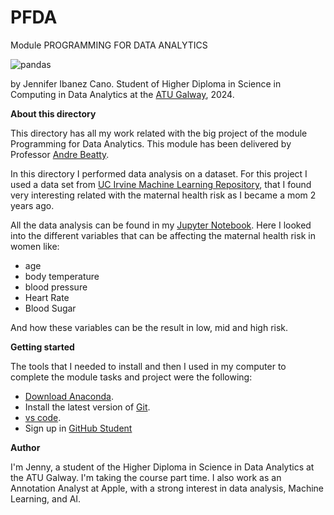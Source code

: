 # PFDA
Module PROGRAMMING FOR DATA ANALYTICS

![pandas](https://purevoltage.com/blog/wp-content/uploads/2023/11/python-pandas.webp)

by Jennifer Ibanez Cano. Student of Higher Diploma in Science in Computing in Data Analytics at the [ATU Galway](https://www.atu.ie), 2024.

**About this directory**

This directory has all my work related with the big project of the module Programming for Data Analytics. This module has been delivered by Professor [Andre Beatty](https://github.com/andrewbeattycourseware). 

In this directory I performed data analysis on a dataset. For this project I used a data set from [UC Irvine Machine Learning Repository](https://archive.ics.uci.edu/dataset/863/maternal+health+risk), that I found very interesting related with the maternal health risk as I became a mom 2 years ago.

All the data analysis can be found in my [Jupyter Notebook](https://github.com/Jennyicano/PFDA/blob/main/pfda_project/big_project.ipynb). Here I looked into the different variables that can be affecting the maternal health risk in women like:
- age 
- body temperature
- blood pressure
- Heart Rate
- Blood Sugar

And how these variables can be the result in low, mid and high risk. 

**Getting started**

The tools that I needed to install and then I used in my computer to complete the module tasks and project were the following: 

* [Download Anaconda](https://www.anaconda.com/download/success). 
* Install the latest version of [Git](https://git-scm.com/downloads).
* [vs code](https://code.visualstudio.com).
* Sign up in [GitHub Student](https://education.github.com/pack)  

**Author**

I'm Jenny, a student of the Higher Diploma in Science in Data Analytics at the ATU Galway. I'm taking the course part time. I also work as an Annotation Analyst at Apple, with a strong interest in data analysis, Machine Learning, and AI.
